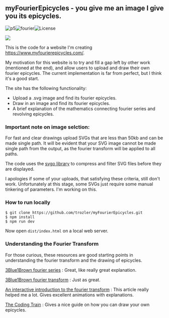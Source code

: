 ## myFourierEpicycles - you give me an image I give you its epicycles.

![p5][1]![fourier][2]![License][3]

[1]: https://img.shields.io/badge/-p5.js-%23ed225d
[2]: https://img.shields.io/badge/-fourier-blue
[3]: https://img.shields.io/badge/license-MIT-orange

![](promo/epicycles.gif)

This is the code for a website I'm creating https://www.myfourierepicycles.com/.

My motivation for this website is to try and fill a gap left by other work (mentioned at the end), and allow users to upload and draw their own fourier epicycles. The current implementation is far from perfect, but I think it's a good start.

The site has the following functionality:

- Upload a .svg image and find its fourier epicycles.
- Draw in an image and find its fourier epicycles.
- A brief explanation of the mathematics connecting fourier series and revolving epicycles.

### Important note on image selction:

For fast and clear drawings upload SVGs that are less than 50kb and can be made single path. It will be evident that your SVG image cannot be made single path from the output, as the fourier transform will be applied to all paths.

The code uses the [svgo library](https://github.com/svg/svgo) to compress and filter SVG files before they are displayed.

I apologies if some of your uploads, that satisfying these criteria, still don't work. Unfortunately at this stage, some SVGs just require some manual tinkering of parameters. I'm working on this.

### How to run locally

```
$ git clone https://github.com/trozler/myFourierEpicycles.git
$ npm install
$ npm run dev
```

Now open `dist/index.html` on a local web server.

### Understanding the Fourier Transform

For those curious, these resources are good starting points in understanding the fourier transform and the drawing of epicycles.

[3Blue1Brown fourier series](https://www.youtube.com/watch?v=r6sGWTCMz2k) : Great, like really great explanation.

[3Blue1Brown fourier transform](https://www.youtube.com/watch?v=spUNpyF58BY) : Just as great.

[An interactive introduction to the fourier transform](http://www.jezzamon.com/fourier/index.html) :
This article really helped me a lot. Gives excellent animations with explanations.

[The Coding Train](https://www.youtube.com/watch?v=MY4luNgGfms) : Gives a nice guide on how you can draw your own epicycles.
